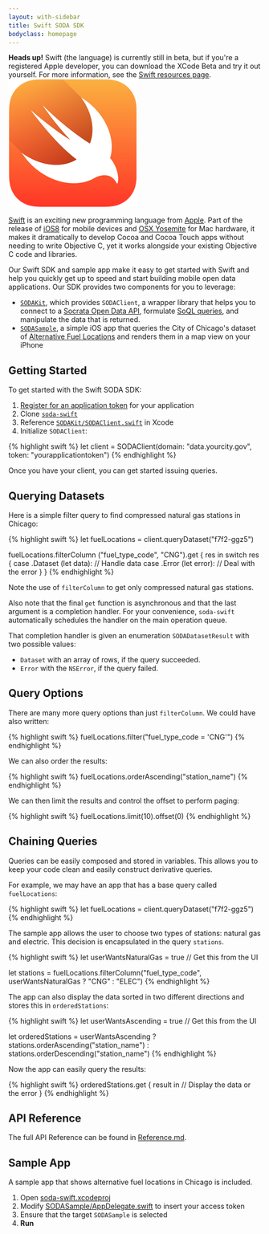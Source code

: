```yaml
---
layout: with-sidebar
title: Swift SODA SDK
bodyclass: homepage
---
```


<div class="alert alert-info">
  <strong>Heads up!</strong>
  Swift (the language) is currently still in beta, but if you're a registered Apple developer, you can download the XCode Beta and try it out yourself. For more information, see the <a href="https://developer.apple.com/swift/resources/">Swift resources page</a>.
</div>

<img src="img/swift-logo.png" class="pull-right" alt="Swift"/>

[Swift](https://developer.apple.com/swift/) is an exciting new programming language from [Apple](http://www.apple.com). Part of the release of [iOS8](https://www.apple.com/ios/ios8/) for mobile devices and [OSX Yosemite](https://www.apple.com/osx/preview/) for Mac hardware, it makes it dramatically to develop Cocoa and Cocoa Touch apps without needing to write Objective C, yet it works alongside your existing Objective C code and libraries.

Our Swift SDK and sample app make it easy to get started with Swift and help you quickly get up to speed and start building mobile open data applications. Our SDK provides two components for you to leverage:

- [`SODAKit`](https://github.com/socrata/soda-swift/tree/master/SODAKit), which provides `SODAClient`, a wrapper library that helps you to connect to a [Socrata Open Data API](http://dev.socrata.com), formulate [SoQL queries](http://dev.socrata.com/docs/queries.html), and manipulate the data that is returned.
- [`SODASample`](https://github.com/socrata/soda-swift/tree/master/SODASample), a simple iOS app that queries the City of Chicago's dataset of [Alternative Fuel Locations](https://data.cityofchicago.org/Environment-Sustainable-Development/Alternative-Fuel-Locations/f7f2-ggz5) and renders them in a map view on your iPhone

## Getting Started

To get started with the Swift SODA SDK:

1. [Register for an application token](http://dev.socrata.com/docs/app-tokens.html) for your application
2. Clone [`soda-swift`](https://github.com/socrata/soda-swift)
3. Reference [`SODAKit/SODAClient.swift`](https://github.com/socrata/soda-swift/blob/master/SODAKit/SODAClient.swift) in Xcode
4. Initialize `SODAClient`:

{% highlight swift %}
let client = SODAClient(domain: "data.yourcity.gov", token: "yourapplicationtoken")
{% endhighlight %}

Once you have your client, you can get started issuing queries.

## Querying Datasets

Here is a simple filter query to find compressed natural gas stations in Chicago:

{% highlight swift %}
let fuelLocations = client.queryDataset("f7f2-ggz5")

fuelLocations.filterColumn ("fuel_type_code", "CNG").get { res in
  switch res {
  case .Dataset (let data):
    // Handle data
  case .Error (let error):
    // Deal with the error
  }
}
{% endhighlight %}

Note the use of `filterColumn` to get only compressed natural gas stations.

Also note that the final `get` function is asynchronous and that the last argument is a completion handler. For your convenience, `soda-swift` automatically schedules the handler on the main operation queue.

That completion handler is given an enumeration `SODADatasetResult` with two possible values:

* `Dataset` with an array of rows, if the query succeeded.
* `Error` with the `NSError`, if the query failed.

## Query Options

There are many more query options than just `filterColumn`. We could have also written:

{% highlight swift %}
fuelLocations.filter("fuel_type_code = 'CNG'")
{% endhighlight %}

We can also order the results:

{% highlight swift %}
fuelLocations.orderAscending("station_name")
{% endhighlight %}

We can then limit the results and control the offset to perform paging:

{% highlight swift %}
fuelLocations.limit(10).offset(0)
{% endhighlight %}

## Chaining Queries

Queries can be easily composed and stored in variables. This allows you to keep your code clean and easily construct derivative queries.

For example, we may have an app that has a base query called `fuelLocations`:

{% highlight swift %}
let fuelLocations = client.queryDataset("f7f2-ggz5")
{% endhighlight %}

The sample app allows the user to choose two types of stations: natural gas and electric. This decision is encapsulated in the query `stations`.

{% highlight swift %}
let userWantsNaturalGas = true // Get this from the UI

let stations = fuelLocations.filterColumn("fuel_type_code", userWantsNaturalGas ? "CNG" : "ELEC")
{% endhighlight %}

The app can also display the data sorted in two different directions and stores this in `orderedStations`:

{% highlight swift %}
let userWantsAscending = true // Get this from the UI

let orderedStations = userWantsAscending ?
    stations.orderAscending("station_name") :
    stations.orderDescending("station_name")
{% endhighlight %}

Now the app can easily query the results:

{% highlight swift %}
orderedStations.get { result in
    // Display the data or the error
}
{% endhighlight %}

## API Reference

The full API Reference can be found in [Reference.md](./Reference.m://github.com/socrata/soda-swift/blob/master/Reference.md).

## Sample App

A sample app that shows alternative fuel locations in Chicago is included.

1. Open [soda-swift.xcodeproj](https://github.com/socrata/soda-swift/tree/master/soda-swift.xcodeproj)
2. Modify [SODASample/AppDelegate.swift](https://github.com/socrata/soda-swift/blob/master/SODASample/AppDelegate.swift) to insert your access token
3. Ensure that the target `SODASample` is selected
4. **Run**


